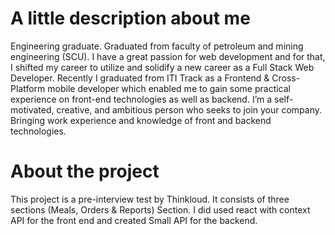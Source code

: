 # A little description about me

Engineering graduate. Graduated from faculty of petroleum and mining engineering (SCU). I have a great passion for web development and for that, I shifted my career to utilize and solidify a new career as a Full Stack Web Developer. Recently I graduated from ITI Track as a Frontend & Cross-Platform mobile developer which enabled me to gain some practical experience on front-end technologies as well as backend. I’m a self-motivated, creative, and ambitious person who seeks to join your company. Bringing work experience and knowledge of front and backend technologies.

# About the project

This project is a pre-interview test by Thinkloud. It consists of three sections (Meals, Orders & Reports) Section. I did used react with context API for the front end and created Small API for the backend.
